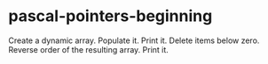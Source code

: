 # pascal-pointers-beginning
Create a dynamic array. Populate it. Print it. Delete items below zero. Reverse order of the resulting array. Print it.

